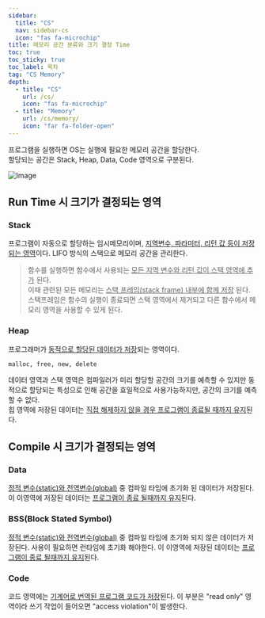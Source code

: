 ```yaml
---
sidebar:
  title: "CS"
  nav: sidebar-cs
  icon: "fas fa-microchip"
title: 메모리 공간 분류와 크기 결정 Time
toc: true
toc_sticky: true
toc_label: 목차
tag: "CS Memory"
depth:
  - title: "CS"
    url: /cs/
    icon: "fas fa-microchip"
  - title: "Memory"
    url: /cs/memory/
    icon: "far fa-folder-open"
---
```

프로그램을 실행하면 OS는 실행에 필요한 메모리 공간을 할당한다.  
할당되는 공간은 Stack, Heap, Data, Code 영역으로 구분된다.

![Image](https://drive.google.com/uc?export=view&id=1zmTs6_m0H2m9TCySQvY7qdDVeMm17L9Z)

## Run Time 시 크기가 결정되는 영역
### Stack
프로그램이 자동으로 할당하는 임시메모리이며, <u>지역변수, 파라미터, 리턴 값 등이 저장되는 영역</u>이다.  LIFO 방식의 스택으로 메모리 공간을 관리한다.

>함수를 실행하면 함수에서 사용되는 <u>모든 지역 변수와 리턴 값이 스택 영역에 추가</u> 된다.<br/>
이때 관련된 모든 메모리는 <u>스택 프레임(stack frame) 내부에 함께 저장</u> 된다.<br/>
스택프레임은 함수의 실행이 종료되면 스택 영역에서 제거되고 다른 함수에서 메모리 영역을 사용할 수 있게 된다.

### Heap
프로그래머가 <u>동적으로 할당된 데이터가 저장</u>되는 영역이다.

```
malloc, free, new, delete
```

데이터 영역과 스택 영역은 컴파일러가 미리 할당할 공간의 크기를 예측할 수 있지만 동적으로 할당되는 특성으로 인해 공간을 효일적으로 사용가능하지만, 공간의 크기를 예측할 수 없다.<br/>힙 영역에 저장된 데이터는 <u>직접 해제하지 않을 경우 프로그램이 종료될 때까지 유지</u>된다.

## Compile 시 크기가 결정되는 영역
### Data
<u>정적 변수(static)와 전역변수(global)</u> 중 컴파일 타임에 초기화 된 데이터가 저장된다. 이 이영역에 저장된 데이터는 <u>프로그램이 종료 될때까지 유지</u>된다.

### BSS(Block Stated Symbol)
<u>정적 변수(static)와 전역변수(global)</u> 중 컴파일 타임에 초기화 되지 않은 데이터가 저장된다. 사용이 필요하면 런타임에 초기화 해야한다. 이 이영역에 저장된 데이터는 <u>프로그램이 종료 될때까지 유지</u>된다.

### Code
코드 영역에는 <u>기계어로 번역된 프로그램 코드가 저장</u>된다. 이 부분은 "read only" 영역이라 쓰기 작업이 들어오면 "access violation"이 발생한다.
